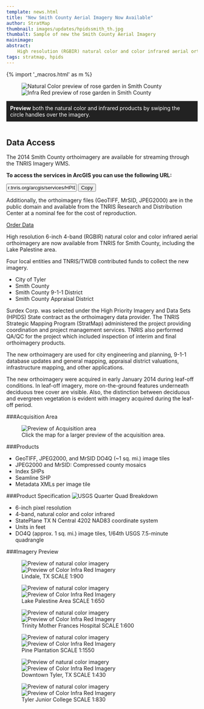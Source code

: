 ```yaml
---
template: news.html
title: "New Smith County Aerial Imagery Now Available"
author: StratMap
thumbnail: images/updates/hpidssmith_th.jpg
thumbalt: Sample of new the Smith County Aerial Imagery
mainimage:
abstract:
    High resolution (RGBIR) natural color and color infrared aerial orthoimagery are now available from TNRIS for Smith County, and Lake Palestine area.
tags: stratmap, hpids
---
```


{% import '_macros.html' as m %}


<figure>
<div id="imageCompare1" class='twentytwenty-container natural-color-infrared'>
  <img class="img-responsive" src="images/updates/smith-imagery/rosegarden_nc.jpg" alt="Natural Color preview of rose garden in Smith County">
  <img class="img-responsive" src="images/updates/smith-imagery/rosegarden_cir.jpg" alt="Infra Red preview of rose garden in Smith County">
</div>
</figure>

<p style="background: #222222; color: white; padding: 10px;"><strong>Preview</strong> both the natural color and infrared products by swiping the circle handles over the imagery.</p>


<div class="dataBox" style="float:right;">
<h2>Data Access</h2>
<p>The 2014 Smith County orthoimagery are available for streaming through the TNRIS Imagery WMS.</p>
<p><strong>To access the services in ArcGIS you can use the following URL:</strong></p>
<div id="shareLinkContainer" style="display: block;">
<div id="shareLinkBox">
<div class="input-group copy-url-container">
<input class="wms-url copy-url-input form-control" type="text" readonly
value="r.tnris.org/arcgis/services/HPIDS/HPIDS_Smith_2014_NC/ImageServer/WMSServer">

<span class="input-group-btn">
<button class="btn btn-info copy-url-btn" type="button">
<i class="fa fa-clipboard"></i> Copy
</button>
</span>
</div>

</div>
</div>
<p>Additionally, the orthoimagery files (GeoTIFF, MrSID, JPEG2000) are in the public domain and available from the TNRIS Research and Distribution Center at a nominal fee for the cost of reproduction.</p>
<p> <a href="{{ m.link('order-data') }}"  class="btn btn-tnris btn-lg">Order Data</a></p>
</div>

High resolution 6-inch 4-band (RGBIR) natural color and color infrared aerial orthoimagery are now available from TNRIS for Smith County, including the Lake Palestine area.

Four local entities and TNRIS/TWDB contributed funds to collect the new imagery.
* City of Tyler
* Smith County
* Smith County 9-1-1 District
* Smith County Appraisal District

Surdex Corp. was selected under the High Priority Imagery and Data Sets (HPIDS) State contract as the orthoimagery data provider. The TNRIS Strategic Mapping Program (StratMap) administered the project providing coordination and project management services. TNRIS also performed QA/QC for the project which included inspection of interim and final orthoimagery products.

The new orthoimagery are used for city engineering and planning, 9-1-1 database updates and general mapping, appraisal district valuations, infrastructure mapping, and other applications.

The new orthoimagery were acquired in early January 2014 during leaf-off conditions. In leaf-off imagery, more on-the-ground features underneath deciduous tree cover are visible. Also, the distinction between deciduous and evergreen vegetation is evident with imagery acquired during the leaf-off period.

###Acquisition Area

<figure>
<img class="smithpreview  img-responsive" src="images/updates/smith-imagery/2014_Smith_Ortho_Acquisition_sm.jpg" alt="Preview of Acquisition area">
<figcaption>Click the map for a larger preview of the acquisition area.</figcaption>
</figure>

###Products

* GeoTIFF, JPEG2000, and MrSID DO4Q (~1 sq. mi.) image tiles
* JPEG2000 and MrSID: Compressed county mosaics
* Index SHPs
* Seamline SHP
* Metadata XMLs per image tile

###Product Specification
![USGS Quarter Quad Breakdown](images/updates/smith-imagery/usgs_quad.jpg)
* 6-inch pixel resolution
* 4-band, natural color and color infrared
* StatePlane TX N Central 4202 NAD83 coordinate system
* Units in feet
* DO4Q (approx. 1 sq. mi.) image tiles, 1/64th USGS 7.5-minute quadrangle


###Imagery Preview

<figure>
<div id="imageCompare2" class='twentytwenty-container natural-color-infrared'>
  <img src="images/updates/smith-imagery/lindalesmith_nc.jpg" alt="Preview of natural color imagery">
  <img src="images/updates/smith-imagery/lindalesmith_cir.jpg" alt="Preview of Color Infra Red Imagery">
</div>
<figcaption>Lindale, TX  SCALE 1:900</figcaption>
</figure>
<figure>
<div id="imageCompare3" class='twentytwenty-container natural-color-infrared'>
  <img src="images/updates/smith-imagery/lakepalestine_nc.jpg" alt="Preview of natural color imagery">
  <img src="images/updates/smith-imagery/lakepalestine_cir.jpg" alt="Preview of Color Infra Red Imagery">
</div>
<figcaption>Lake Palestine Area  SCALE 1:650</figcaption>
</figure>
<figure>
<div id="imageCompare4" class='twentytwenty-container natural-color-infrared'>
  <img src="images/updates/smith-imagery/motherfrances_nc.jpg" alt="Preview of natural color imagery">
  <img src="images/updates/smith-imagery/motherfrances_cir.jpg" alt="Preview of Color Infra Red Imagery">
</div>
<figcaption>Trinity Mother Frances Hospital  SCALE 1:600</figcaption>
</figure>
<figure>
<div id="imageCompare5" class='twentytwenty-container natural-color-infrared'>
  <img src="images/updates/smith-imagery/pineplantation_nc.jpg" alt="Preview of natural color imagery">
  <img src="images/updates/smith-imagery/pineplantation_cir.jpg" alt="Preview of Color Infra Red Imagery">
</div>
<figcaption>Pine Plantation  SCALE 1:1550</figcaption>
</figure>
<figure>
<div id="imageCompare6" class='twentytwenty-container natural-color-infrared'>
  <img src="images/updates/smith-imagery/downtown1_Smith_nc.jpg" alt="Preview of natural color imagery">
  <img src="images/updates/smith-imagery/downtown1_Smith_cir.jpg" alt="Preview of Color Infra Red Imagery">
</div>
<figcaption>Downtown Tyler, TX  SCALE 1:430</figcaption>
</figure>
<figure>
<div id="imageCompare7" class='twentytwenty-container natural-color-infrared'>
  <img src="images/updates/smith-imagery/tjc_nc.jpg" alt="Preview of natural color imagery">
  <img src="images/updates/smith-imagery/tjc_cir.jpg" alt="Preview of Color Infra Red Imagery">
</div>
<figcaption>Tyler Junior College  SCALE 1:830</figcaption>
</figure>
<figure>
